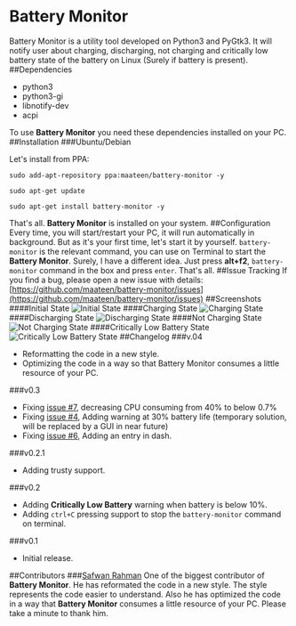 # Battery Monitor
Battery Monitor is a utility tool developed on Python3 and PyGtk3. It will notify user about charging, discharging, not charging and critically low battery state of the battery on Linux (Surely if battery is present). 
##Dependencies
* python3
* python3-gi
* libnotify-dev
* acpi

To use **Battery Monitor** you need these dependencies installed on your PC.
##Installation
###Ubuntu/Debian

Let's install from PPA:

```
sudo add-apt-repository ppa:maateen/battery-monitor -y
```
```
sudo apt-get update
```
```
sudo apt-get install battery-monitor -y
```
That's all. **Battery Monitor** is installed on your system. 
##Configuration
Every time, you will start/restart your PC, it will run automatically in background. But as it's your first time, let's start it by yourself. `battery-monitor` is the relevant command, you can use on Terminal to start the **Battery Monitor**. Surely, I have a different idea. Just press **alt+f2**, `battery-monitor` command in the box and press `enter`. That's all.
##Issue Tracking
If you find a bug, please open a new issue with details: [https://github.com/maateen/battery-monitor/issues](https://github.com/maateen/battery-monitor/issues)
##Screenshots
####Initial State
![Initial State](https://s20.postimg.org/6xltz5ox9/Screenshot_from_2016_07_22_20_42_29.png)
####Charging State
![Charging State](https://s20.postimg.org/qpnzyg0h9/Screenshot_from_2016_07_22_20_42_52.png)
####Discharging State
![Discharging State](https://s20.postimg.org/afxtvjpt9/Screenshot_from_2016_07_22_20_42_42.png)
####Not Charging State
![Not Charging State](https://s20.postimg.org/aihpidtgt/Screenshot_from_2016_07_22_21_11_49.png)
####Critically Low Battery State
![Critically Low Battery State](https://s20.postimg.org/ncfrbq6wd/Screenshot_from_2016_07_23_03_09_54.png)
##Changelog
###v.04
- Reformatting the code in a new style.
- Optimizing the code in a way so that Battery Monitor consumes a little resource of your PC.

###v0.3
- Fixing [issue #7](https://github.com/maateen/battery-monitor/issues/7), decreasing CPU consuming from 40% to below 0.7%
- Fixing [issue #4](https://github.com/maateen/battery-monitor/issues/4), Adding warning at 30% battery life (temporary solution, will be replaced by a GUI in near future)
- Fixing [issue #6](https://github.com/maateen/battery-monitor/issues/6), Adding an entry in dash.

###v0.2.1
- Adding trusty support.

###v0.2
- Adding **Critically Low Battery** warning when battery is below 10%.
- Adding `ctrl+C` pressing support to stop the `battery-monitor` command on terminal.

###v0.1
- Initial release.

##Contributors
###[Safwan Rahman](https://github.com/safwanrahman)
One of the biggest contributor of **Battery Monitor**. He has reformated the code in a new style. The style represents the code easier to understand. Also he has optimized the code in a way that **Battery Monitor** consumes a little resource of your PC. Please take a minute to thank him.

